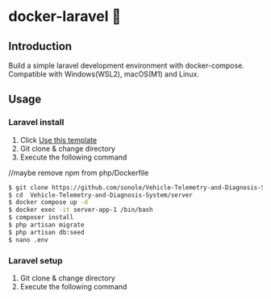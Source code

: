 # docker-laravel 🐳

## Introduction

Build a simple laravel development environment with docker-compose. Compatible with Windows(WSL2), macOS(M1) and Linux.

## Usage

### Laravel install

1. Click [Use this template](https://github.com/ucan-lab/docker-laravel/generate)
2. Git clone & change directory
3. Execute the following command

//maybe remove npm from php/Dockerfile
```bash
$ git clone https://github.com/sonole/Vehicle-Telemetry-and-Diagnosis-System.git
$ cd  Vehicle-Telemetry-and-Diagnosis-System/server
$ docker compose up -d
$ docker exec -it server-app-1 /bin/bash
$ composer install
$ php artisan migrate
$ php artisan db:seed
$ nano .env
```

### Laravel setup

1. Git clone & change directory
2. Execute the following command

